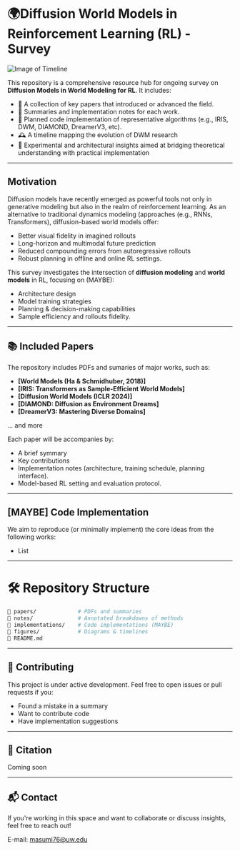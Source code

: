 # 🌍Diffusion World Models in Reinforcement Learning (RL) - Survey 

![Image of Timeline](figures/timeline_draft_1.png)

This repository is a comprehensive resource hub for ongoing survey on **Diffusion Models in World Modeling for RL**. It includes:

- 📄 A collection of key papers that introduced or advanced the field.
- 📎 Summaries and implementation notes for each work.
- 🧠 Planned code implementation of representative algorithms (e.g., IRIS, DWM, DIAMOND, DreamerV3, etc).
- 🕰️ A timeline mapping the evolution of DWM research
- 🧪 Experimental and architectural insights aimed at bridging theoretical understanding with practical implementation

---

## Motivation
Diffusion models have recently emerged as powerful tools not only in generative modeling but also in the realm of reinforcement learning. As an alternative to traditional dynamics modeling (approaches (e.g., RNNs, Transformers), diffusion-based world models offer:

- Better visual fidelity in imagined rollouts
- Long-horizon and multimodal future prediction
- Reduced compounding errors from autoregressive rollouts
- Robust planning in offline and online RL settings. 

This survey investigates the intersection of **diffusion modeling** and **world models** in RL, focusing on (MAYBE): 
- Architecture design
- Model training strategies 
- Planning & decision-making capabilities
- Sample efficiency and rollouts fidelity.

--- 

## 📚 Included Papers

The repository includes PDFs and sumaries of major works, such as:

- **[World Models (Ha & Schmidhuber, 2018)]**
- **[IRIS: Transformers as Sample-Efficient World Models]**
- **[Diffusion World Models (ICLR 2024)]**
- **[DIAMOND: Diffusion as Environment Dreams]**
- **[DreamerV3: Mastering Diverse Domains]**

... and more

Each paper will be accompanies by:
- A brief symmary 
- Key contributions
- Implementation notes (architecture, training schedule, planning interface).
- Model-based RL setting and evaluation protocol.

---

## [MAYBE] Code Implementation

We aim to reproduce (or minimally implement) the core ideas from the following works:
- List 

---

# 🛠️ Repository Structure
```bash
📁 papers/             # PDFs and summaries
📁 notes/              # Annotated breakdowns of methods
📁 implementations/    # Code implementations (MAYBE)
📁 figures/            # Diagrams & timelines
📄 README.md
```

---

## 🤝 Contributing
This project is under active development. Feel free to open issues or pull requests if you:
- Found a mistake in a summary
- Want to contribute code
- Have implementation suggestions

---

## 📜 Citation

Coming soon 

---

## 📬 Contact

If you're working in this space and want to collaborate or discuss insights, feel free to reach out!

E-mail: masumi76@uw.edu

